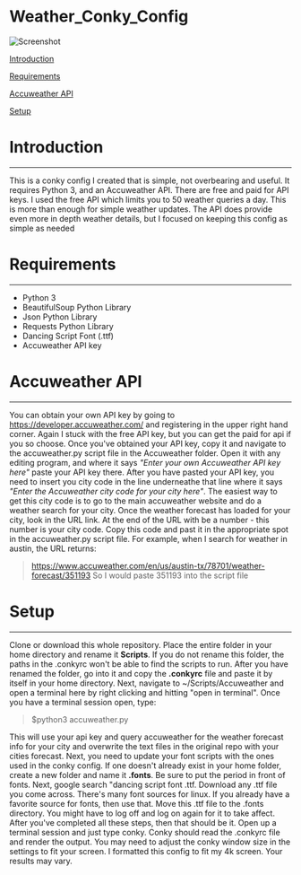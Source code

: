 # Weather_Conky_Config
![Screenshot](https://github.com/Mooseburger1/Weather_Conky_Config/blob/master/Images/Screenshot%20.png)


[Introduction](intro)

[Requirements](hreq)

[Accuweather API](api)

[Setup](setup)

# <a name = 'intro'>Introduction</a>
--------------------------------------
This is a conky config I created that is simple, not overbearing and useful. It requires Python 3, and an Accuweather API. There are free and paid for API keys. I used the free API which limits you to 50 weather queries a day. This is more than enough for simple weather updates. The API does provide even more in depth weather details, but I focused on keeping this config as simple as needed

# <a name = 'hreq'>Requirements</a>
-----------------------------------------
* Python 3
* BeautifulSoup Python Library
* Json Python Library
* Requests Python Library
* Dancing Script Font (.ttf)
* Accuweather API key

# <a name = 'api'>Accuweather API</a>
--------------------------------------------
You can obtain your own API key by going to https://developer.accuweather.com/ and registering in the upper right hand corner. Again I stuck with the free API key, but you can get the paid for api if you so choose. Once you've obtained your API key, copy it and navigate to the accuweather.py script file in the Accuweather folder. Open it with any editing program, and where it says *"Enter your own Accuweather API key here"* paste your API key there. After you have pasted your API key, you need to insert you city code in the line underneathe that line where it says *"Enter the Accuweather city code for your city here"*. The easiest way to get this city code is to go to the main accuweather website and do a weather search for your city. Once the weather forecast has loaded for your city, look in the URL link. At the end of the URL with be a number - this number is your city code. Copy this code and past it in the appropriate spot in the accuweather.py script file. For example, when I search for weather in austin, the URL returns:
> https://www.accuweather.com/en/us/austin-tx/78701/weather-forecast/351193
So I would paste 351193 into the script file

# <a name = 'setup'>Setup</a>
----------------------------------
Clone or download this whole repository. Place the entire folder in your home directory and rename it **Scripts**. If you do not rename this folder, the paths in the .conkyrc won't be able to find the scripts to run. After you have renamed the folder, go into it and copy the **.conkyrc** file and paste it by itself in your home directory. Next, navigate to ~/Scripts/Accuweather and open a terminal here by right clicking and hitting "open in terminal". Once you have a terminal session open, type:
> \$python3 accuweather.py

This will use your api key and query accuweather for the weather forecast info for your city and overwrite the text files in the original repo with your cities forecast. Next, you need to update your font scripts with the ones used in the conky config. If one doesn't already exist in your home folder, create a new folder and name it **.fonts**. Be sure to put the period in front of fonts. Next, google search "dancing script font .ttf. Download any .ttf file you come across. There's many font sources for linux. If you already have a favorite source for fonts, then use that. Move this .ttf file to the .fonts directory. You might have to log off and log on again for it to take affect. After you've completed all these steps, then that should be it. Open up a terminal session and just type conky. Conky should read the .conkyrc file and render the output. You may need to adjust the conky window size in the settings to fit your screen. I formatted this config to fit my 4k screen. Your results may vary.



